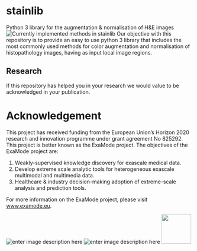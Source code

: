 # stainlib
Python 3 library for the augmentation &amp; normalisation of H&amp;E images
![Currently implemented methods in stainlib](https://drive.google.com/uc?id=1By4Nw3X0sgwxamF0qN3TqiL-B1q2qZqQ)
Our objective with this repository is to provide an easy to use python 3 library that includes 
the most commonly used methods for color augmentation and normalisation of histopathology images, having as input local image regions.


## Research
If this repository has helped you in your research we would value to be acknowledged in your publication.

# Acknowledgement
This project has received funding from the European Union’s Horizon 2020 research and innovation programme under grant agreement No 825292. This project is better known as the ExaMode project. The objectives of the ExaMode project are:
1. Weakly-supervised knowledge discovery for exascale medical data.  
2. Develop extreme scale analytic tools for heterogeneous exascale multimodal and multimedia data.  
3. Healthcare & industry decision-making adoption of extreme-scale analysis and prediction tools.

For more information on the ExaMode project, please visit www.examode.eu. 

![enter image description here](https://www.examode.eu/wp-content/uploads/2018/11/horizon.jpg)  ![enter image description here](https://www.examode.eu/wp-content/uploads/2018/11/flag_yellow.png) <img src="https://www.examode.eu/wp-content/uploads/2018/11/cropped-ExaModeLogo_blacklines_TranspBackGround1.png" width="80">


